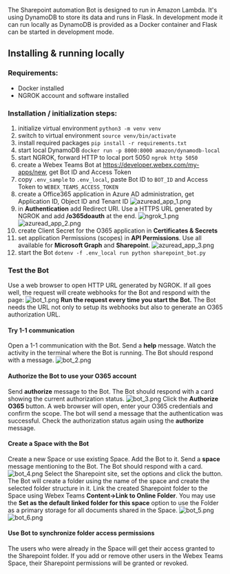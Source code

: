 The Sharepoint automation Bot is designed to run in Amazon Lambda. It's using DynamoDB to store its data and runs in Flask. In development mode it can run locally as DynamoDB is provided as a Docker container and Flask can be started in development mode.

## Installing & running locally
### Requirements:
* Docker installed
* NGROK account and software installed

### Installation / initialization steps:
1. initialize virtual environment `python3 -m venv venv`
2. switch to virtual environment `source venv/bin/activate`
3. install required packages `pip install -r requirements.txt`
4. start local DynamoDB `docker run -p 8000:8000 amazon/dynamodb-local`
5. start NGROK, forward HTTP to local port 5050 `ngrok http 5050`
6. create a Webex Teams Bot at https://developer.webex.com/my-apps/new, get Bot ID and Access Token
7. copy `.env_sample` to `.env_local`, paste Bot ID to `BOT_ID` and Access Token to `WEBEX_TEAMS_ACCESS_TOKEN`
8. create a Office365 application in Azure AD administration, get Application ID, Object ID and Tenant ID
![azuread_app_1.png](./images/azuread_app_1.png)
9. in **Authentication** add Redirect URI. Use a HTTPS URL generated by NGROK and add **/o365doauth** at the end.
![ngrok_1.png](./images/ngrok_1.png)
![azuread_app_2.png](./images/azuread_app_2.png)
10. create Client Secret for the O365 application in **Certificates & Secrets**
11. set application Permissions (scopes) in **API Permissions**. Use all available for **Microsoft Graph** and **Sharepoint**.
![azuread_app_3.png](./images/azuread_app_3.png)
12. start the Bot `dotenv -f .env_local run python sharepoint_bot.py`

### Test the Bot
Use a web browser to open HTTP URL generated by NGROK. If all goes well, the request will create webhooks for the Bot and respond with the page:
![bot_1.png](./images/bot_1.png)
**Run the request every time you start the Bot.** The Bot needs the URL not only to setup its webhooks but also to generate an O365 authorization URL.
#### Try 1-1 communication
Open a 1-1 communication with the Bot. Send a **help** message. Watch the activity in the terminal where the Bot is running. The Bot should respond with a message.
![bot_2.png](./images/bot_2.png)
#### Authorize the Bot to use your O365 account
Send **authorize** message to the Bot. The Bot should respond with a card showing the current authorization status.
![bot_3.png](./images/bot_3.png)
Click the **Authorize O365** button. A web browser will open, enter your O365 credentials and confirm the scope. The bot will send a message that the authentication was successful. Check the authorization status again using the **authorize** message.
#### Create a Space with the Bot
Create a new Space or use existing Space. Add the Bot to it. Send a **space** message mentioning to the Bot. The Bot should respond with a card.
![bot_4.png](./images/bot_4.png)
Select the Sharepoint site, set the options and click the button. The Bot will create a folder using the name of the space and create the selected folder structure in it.
Link the created Sharepoint folder to the Space using Webex Teams **Content->Link to Online Folder**. You may use the **Set as the default linked folder for this space** option to use the Folder as a primary storage for all documents shared in the Space.
![bot_5.png](./images/bot_5.png)
![bot_6.png](./images/bot_6.png)
#### Use Bot to synchronize folder access permissions
The users who were already in the Space will get their access granted to the Sharepoint folder. If you add or remove other users in the Webex Teams Space, their Sharepoint permissions will be granted or revoked.
